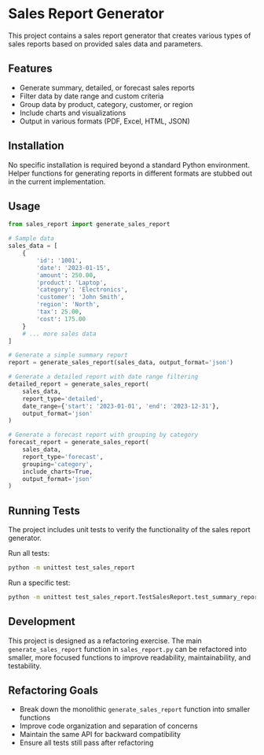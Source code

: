 # Sales Report Generator

This project contains a sales report generator that creates various types of sales reports based on provided sales data and parameters.

## Features

- Generate summary, detailed, or forecast sales reports
- Filter data by date range and custom criteria
- Group data by product, category, customer, or region
- Include charts and visualizations
- Output in various formats (PDF, Excel, HTML, JSON)

## Installation

No specific installation is required beyond a standard Python environment. Helper functions for generating reports in different formats are stubbed out in the current implementation.

## Usage

```python
from sales_report import generate_sales_report

# Sample data
sales_data = [
    {
        'id': '1001',
        'date': '2023-01-15',
        'amount': 250.00,
        'product': 'Laptop',
        'category': 'Electronics',
        'customer': 'John Smith',
        'region': 'North',
        'tax': 25.00,
        'cost': 175.00
    }
    # ... more sales data
]

# Generate a simple summary report
report = generate_sales_report(sales_data, output_format='json')

# Generate a detailed report with date range filtering
detailed_report = generate_sales_report(
    sales_data,
    report_type='detailed',
    date_range={'start': '2023-01-01', 'end': '2023-12-31'},
    output_format='json'
)

# Generate a forecast report with grouping by category
forecast_report = generate_sales_report(
    sales_data,
    report_type='forecast',
    grouping='category',
    include_charts=True,
    output_format='json'
)
```

## Running Tests

The project includes unit tests to verify the functionality of the sales report generator.

Run all tests:
```bash
python -m unittest test_sales_report
```

Run a specific test:
```bash
python -m unittest test_sales_report.TestSalesReport.test_summary_report
```

## Development

This project is designed as a refactoring exercise. The main `generate_sales_report` function in `sales_report.py` can be refactored into smaller, more focused functions to improve readability, maintainability, and testability.

## Refactoring Goals

- Break down the monolithic `generate_sales_report` function into smaller functions
- Improve code organization and separation of concerns
- Maintain the same API for backward compatibility
- Ensure all tests still pass after refactoring